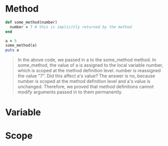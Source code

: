 # Method
```ruby
def some_method(number)
  number = 7 # this is implicitly returned by the method
end

a = 5
some_method(a)
puts a
```

> In the above code, we passed in a to the some_method method. In some_method, the value of a is assigned to the local variable number, which is scoped at the method definition level. number is reassigned the value "7". Did this affect a's value? The answer is no, because number is scoped at the method definition level and a's value is unchanged. Therefore, we proved that method definitions cannot modify arguments passed in to them permanently.

# Variable

# Scope

